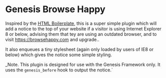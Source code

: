 # Genesis Browse Happy

Inspired by the [HTML Boilerplate](https://github.com/h5bp/html5-boilerplate), this is a super simple plugin which will add a notice to the top of your website if a visitor is using Internet Explorer 8 or below, advising them that tey are using an outdated browser, and to visit https://browsehappy.com and upgrade..

It also enqueues a tiny stylesheet (again only loaded by users of IE8 or below) which gives the notice some simple styling.

_Note. This plugin is designed for use with the Genesis Framework only. It uses the `genesis_before` hook to output the notice.`